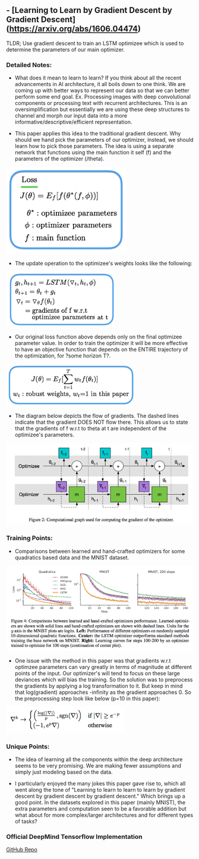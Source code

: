 ## - [Learning to Learn by Gradient Descent by Gradient Descent] (https://arxiv.org/abs/1606.04474)

TLDR; Use gradient descent to train an LSTM optimizee which is used to determine the parameters of our main optimizer.


### Detailed Notes:
- What does it mean to learn to learn? If you think about all the recent advancements in AI architecture, it all boils down to one think. We are coming up with better ways to represent our data so that we can better perform some end goal. Ex. Processing images with deep convolutional components or processing text with recurrent architectures. This is an oversimplification but essentially we are using these deep structures to channel and morph our input data into a more informative/descriptive/efficient representation. 

- This paper applies this idea to the traditional gradient descent. Why should we hand pick the parameters of our optimizer, instead, we should learn how to pick those parameters. The idea is using a separate network that functions using the main function it self (f) and the parameters of the optimizer (/theta).

![eq1](images/learning_to_learn/eq1.png)

- The update operation to the optimizee's weights looks like the following:

![eq1](images/learning_to_learn/eq2.png)

- Our original loss function above depends only on the final optimizee parameter value. In order to train the optimizer it will be more effective to have an objective function that depends on the ENTIRE trajectory of the optimization, for ?some horizon T?.

![eq1](images/learning_to_learn/eq3.png)

- The diagram below depicts the flow of gradients. The dashed lines indicate that the gradient DOES NOT flow there. This allows us to state that the gradients of f w.r.t to theta at t are independent of the optimizee's parameters. 

![eq1](images/learning_to_learn/diagram1.png)

### Training Points:

- Comparisons between learned and hand-crafted optimizers for some quadratics based data and the MNIST dataset. 

![eq1](images/learning_to_learn/diagram2.png)

- One issue with the method in this paper was that gradients w.r.t optimzee parameters can vary greatly in terms of magnitude at different points of the input. Our optimizer's will tend to focus on these large deviances which will bias the training. So the solution was to preprocess the gradients by applying a log transformation to it. But keep in mind that log(gradient) approaches -infinity as the gradient approaches 0. So the preprocessing step look like below (p=10 in this paper):

![eq1](images/learning_to_learn/diagram3.png)

### Unique Points:

- The idea of learning all the components within the deep architecture seems to be very promising. We are making fewer assumptions and simply just modeling based on the data. 

- I particularly enjoyed the many jokes this paper gave rise to, which all went along the tone of "Learning to learn to learn to learn by gradient descent by gradient descent by gradient descent." Which brings up a good point. In the datasets explored in this paper (mainly MNIST), the extra parameters and computation seen to be a favorable addition but what about for more complex/larger architectures and for different types of tasks?


### Official DeepMind Tensorflow Implementation

[GitHub Repo](https://github.com/deepmind/learning-to-learn)


